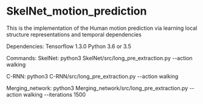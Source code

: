 # SkelNet_motion_prediction

This is the implementation of the Human motion prediction via learning local structure representations and temporal dependencies

Dependencies:
Tensorflow 1.3.0
Python 3.6 or 3.5 


Commands:
SkelNet: python3 SkelNet/src/long_pre_extraction.py --action walking

C-RNN: python3 C-RNN/src/long_pre_extraction.py --action walking

Merging_network: python3 Merging_network/src/long_pre_extraction.py --action walking --iterations 1500 